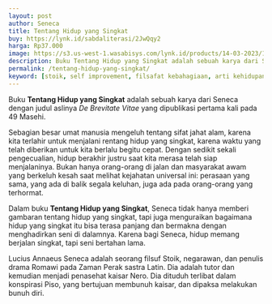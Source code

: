 ```yaml
---
layout: post
author: Seneca
title: Tentang Hidup yang Singkat
buy: https://lynk.id/sabdaliterasi/2JwQqy2
harga: Rp37.000
image: https://s3.us-west-1.wasabisys.com/lynk.id/products/14-03-2023/1678811146347_6471408
description: Buku Tentang Hidup yang Singkat adalah sebuah karya dari Seneca dengan judul aslinya De Brevitate Vitae yang dipublikasi pertama kali pada 49 Masehi.
permalink: /tentang-hidup-yang-singkat/
keyword: [stoik, self improvement, filsafat kebahagiaan, arti kehidupan, kebahagiaan, memperbaiki pola pikir, ebook basabasi]
---
```

<p>Buku <b>Tentang Hidup yang Singkat</b> adalah sebuah karya dari Seneca dengan judul aslinya <i>De Brevitate Vitae</i> yang dipublikasi pertama kali pada 49 Masehi.&nbsp;</p><p>Sebagian besar umat manusia mengeluh tentang sifat jahat alam, karena kita terlahir untuk menjalani rentang hidup yang singkat, karena waktu yang telah diberikan untuk kita berlalu begitu cepat. Dengan sedikit sekali pengecualian, hidup berakhir justru saat kita merasa telah siap menjalaninya. Bukan hanya orang-orang di jalan dan masyarakat awam yang berkeluh kesah saat melihat kejahatan universal ini: perasaan yang sama, yang ada di balik segala keluhan, juga ada pada orang-orang yang terhormat.</p><p>Dalam buku <b>Tentang Hidup yang Singkat</b>, Seneca tidak hanya memberi gambaran tentang hidup yang singkat, tapi juga menguraikan bagaimana hidup yang singkat itu bisa terasa panjang dan bermakna dengan menghadirkan seni di dalamnya. Karena bagi Seneca, hidup memang berjalan singkat, tapi seni bertahan lama.</p><p>Lucius Annaeus Seneca adalah seorang filsuf Stoik, negarawan, dan penulis drama Romawi pada Zaman Perak sastra Latin. Dia adalah tutor dan kemudian menjadi penasehat kaisar Nero. Dia dituduh terlibat dalam konspirasi Piso, yang bertujuan membunuh kaisar, dan dipaksa melakukan bunuh diri.</p>